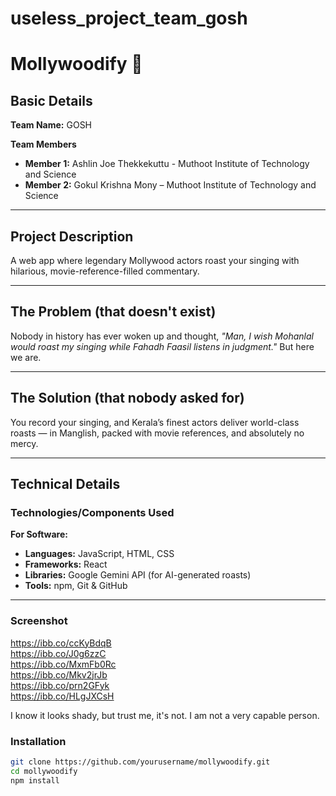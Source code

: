 # useless_project_team_gosh

# Mollywoodify 🎯

## Basic Details
**Team Name:** GOSH

**Team Members**  
- **Member 1:** Ashlin Joe Thekkekuttu - Muthoot Institute of Technology and Science  
- **Member 2:** Gokul Krishna Mony – Muthoot Institute of Technology and Science  

---

## Project Description
A web app where legendary Mollywood actors roast your singing with hilarious, movie-reference-filled commentary.

---

## The Problem (that doesn't exist)
Nobody in history has ever woken up and thought, *"Man, I wish Mohanlal would roast my singing while Fahadh Faasil listens in judgment."* But here we are.

---

## The Solution (that nobody asked for)
You record your singing, and Kerala’s finest actors deliver world-class roasts — in Manglish, packed with movie references, and absolutely no mercy.

---

## Technical Details

### Technologies/Components Used  
**For Software:**  
- **Languages:** JavaScript, HTML, CSS  
- **Frameworks:** React  
- **Libraries:** Google Gemini API (for AI-generated roasts)  
- **Tools:** npm, Git & GitHub  

---



### Screenshot

https://ibb.co/ccKyBdqB<br>
https://ibb.co/J0g6zzC<br>
https://ibb.co/MxmFb0Rc<br>
https://ibb.co/Mkv2jrJb<br>
https://ibb.co/prn2GFyk<br>
https://ibb.co/HLgJXCsH<br>

I know it looks shady, but trust me, it's not. I am not a very capable person.

### Installation
``` bash
git clone https://github.com/yourusername/mollywoodify.git
cd mollywoodify
npm install




